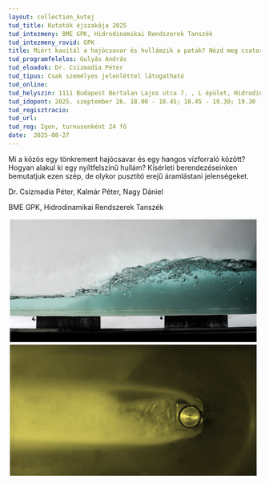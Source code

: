 ```yaml
---
layout: collection_kutej
tud_title: Kutatók éjszakája 2025
tud_intezmeny: BME GPK, Hidrodinamikai Rendszerek Tanszék
tud_intezmeny_rovid: GPK
title: Miért kavitál a hajócsavar és hullámzik a patak? Nézd meg csatornáinkban!
tud_programfelelos: Gulyás András
tud_eloadok: Dr. Csizmadia Péter
tud_tipus: Csak személyes jelenléttel látogatható
tud_online: 
tud_helyszin: 1111 Budapest Bertalan Lajos utca 7. , L épület, Hidrodinamikai Rendszek Tanszék Laboratórium
tud_idopont: 2025. szeptember 26. 18.00 - 18.45; 18.45 - 19.30; 19.30 - 20.15; 20.15 - 21:00
tud_regisztracio: 
tud_url: 
tud_reg: Igen, turnusonként 24 fő
date:  2025-08-27
---
```


Mi a közös egy tönkrement hajócsavar és egy hangos vízforraló között? Hogyan alakul ki egy nyíltfelszínű hullám? Kísérleti berendezéseinken bemutatjuk ezen szép, de olykor pusztító erejű áramlástani jelenségeket. 


Dr. Csizmadia Péter, Kalmár Péter,	Nagy Dániel

BME GPK, Hidrodinamikai Rendszerek Tanszék

![Miért kavitál a hajócsavar és hullámzik a patak? Nézd meg csatornáinkban!](../2025/images/miert-kavital-a-hajocsavar-es-hullamzik-a-patak-nezd-meg-csatornainkban.png)
